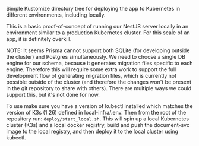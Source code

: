 Simple Kustomize directory tree for deploying the app to Kubernetes in different environments, including locally.

This is a basic proof-of-concept of running our NestJS server locally in an environment similar to a production Kubernetes cluster. For this scale of an app, it is definitely overkill.

NOTE: It seems Prisma cannot support both SQLite (for developing outside the cluster) and Postgres simultaneously. We need to choose a single DB engine for our schema, because it generates migration files specific to each engine. Therefore this will require some extra work to support the full development flow of generating migration files, which is currently not possible outside of the cluster (and therefore the changes won't be present in the git repository to share with others). There are multiple ways we could support this, but it's not done for now.

To use make sure you have a version of kubectl installed which matches the version of K3s (1.26) defined in local-infra/.env. Then from the root of the repository run: `deploy/start_local.sh`. This will spin up a local Kubernetes cluster (K3s) and a local docker registry, build and push the document-svc image to the local registry, and then deploy it to the local cluster using kubectl. 
